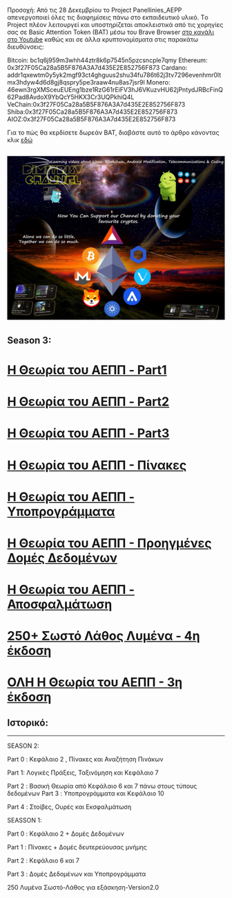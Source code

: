 Προσοχή: Από τις 28 Δεκεμβρίου το Project Panellinies_AEPP απενεργοποιεί όλες τις διαφημίσεις πάνω στο εκπαιδευτικό υλικό.
 Τo Project πλέον λειτουργεί και υποστηρίζεται αποκλειστικά από τις χορηγίες σας σε Basic Attention Token (BAT) μέσω του Brave Browser [στο κανάλι στο Youtube](https://www.youtube.com/LinuxOSblog/) καθώς και σε άλλα κρυπτονομίσματα στις παρακάτω διευθύνσεις:
 
Bitcoin: bc1q6j959m3whh44ztr8k6p7545n5pzcsncple7qmy
Ethereum: 0x3f27F05Ca28a5B5F876A3A7d435E2E852756F873
Cardano:  addr1qxewtm0y5yk2mgf93ct4ghguus2shu34fu786t62j3tv7296evenhmr0ltmx3hdyw4d6d8gj8qspry5pe3raaw4nu8as7jsr9l
Monero: 46ewn3rgXMSceuEUEng1bze1RzG61rEiFV3hJ6VKuzvHU62jPntydJRBcFinQ62Pad8AvdoX9YbQcY5HKX3Cr3UQPkhiQ4L
VeChain:0x3f27F05Ca28a5B5F876A3A7d435E2E852756F873
Shiba:0x3f27F05Ca28a5B5F876A3A7d435E2E852756F873
AIOZ:0x3f27F05Ca28a5B5F876A3A7d435E2E852756F873

Για το πώς θα κερδίσετε δωρεάν BAT, διαβάστε αυτό το άρθρο κάνοντας κλικ [εδώ](https://cerebrux.net/2021/02/25/brave-bat-token/)



![](/img/brave.png)
----

## Season 3:


# [Η Θεωρία του ΑΕΠΠ - Part1](/PDFs/theoria/panellinies_aepp_theoria_part1.pdf)

# [Η Θεωρία του ΑΕΠΠ - Part2](/PDFs/theoria/panellinies_aepp_theoria_part2.pdf)

# [Η Θεωρία του ΑΕΠΠ - Part3](/PDFs/theoria/panellinies_aepp_theoria_part3.pdf)

# [Η Θεωρία του ΑΕΠΠ - Πίνακες ](/PDFs/theoria/panellinies_aepp_theoria_arrays.pdf)

# [Η Θεωρία του ΑΕΠΠ - Υποπρογράμματα](/PDFs/theoria/panellinies_aepp_theoria_ypoprogrammata.pdf)

# [Η Θεωρία του ΑΕΠΠ - Προηγμένες Δομές Δεδομένων](/PDFs/theoria/panellinies_aepp_theoria_datastr.pdf)

# [Η Θεωρία του ΑΕΠΠ - Αποσφαλμάτωση](/PDFs/theoria/panellinies_aepp_theoria_debug.pdf)

# [250+ Σωστό Λάθος Λυμένα - 4η έκδοση](/PDFs/swsto_lathos.pdf)

# [ΟΛΗ Η Θεωρία του ΑΕΠΠ - 3η έκδοση ](/PDFs/theoria/FULL.pdf)



## Iστορικό:
____

SEASON 2:

Part 0 : Κεφάλαιο 2 , Πίνακες και Αναζήτηση Πινάκων

Part 1: Λογικές Πράξεις, Ταξινόμηση και Κεφάλαιο 7

Part 2 : Βασική Θεωρία από Κεφάλαιο 6 και 7 πάνω στους τύπους δεδομένων
Part 3 : Υποπρογράμματα και Κεφάλαιο 10

Part 4 : Στοίβες, Ουρές και Εκσφαλμάτωση



SEASSON 1:

Part 0 : Κεφάλαιο 2 + Δομές Δεδομένων

Part 1 : Πίνακες + Δομές δευτερεύουσας μνήμης 

Part 2 : Κεφάλαιο 6 και 7 

Part 3 : Δομές Δεδομένων και Υποπρογράμματα

250 Λυμένα Σωστό-Λάθος για εξάσκηση-Version2.0


